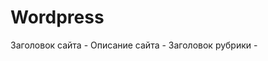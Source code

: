# Wordpress
Заголовок сайта - <?php echo $blog_title = get_bloginfo( 'name' ); ?>
Описание сайта - <?php echo $blog_title = get_bloginfo( 'description' ); ?>
Заголовок рубрики - <?php echo get_cat_name(ID) ?>
